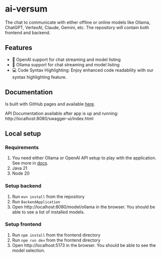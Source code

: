 # ai-versum

The chat to communicate with either offline or online models like Ollama, ChatGPT, VertexAI, Claude, Gemini, etc.
The repository will contain both frontend and backend. 

## Features

* 🤖 OpenAI support for chat streaming and model listing
* 🤖 Ollama support for chat streaming and model listing
* 💻 Code Syntax Highlighting: Enjoy enhanced code readability with our syntax highlighting feature.

## Documentation
Is built with GitHub pages and available [here](https://ai-versum.github.io/ai-versum/).

API Documentation available after app is up and running: http://localhost:8080/swagger-ui/index.html

## Local setup
### Requirements
1. You need either Ollama or OpenAI API setup to play with the application. See more in [docs](https://ai-versum.github.io/ai-versum/#configuration).
2. Java 21
3. Node 20

### Setup backend
1. Run `mvn install` from the repository
2. Run `BackendApplication`
3. Open http://localhost:8080/model/ollama in the browser. You should be able to see a list of installed models.

### Setup frontend
1. Run `npm install` from the frontend directory
2. Run `npm run dev` from the frontend directory
3. Open http://localhost:5173 in the browser. You should be able to see the model selection.
